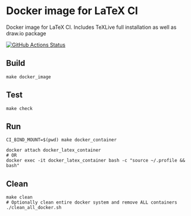 # Docker image for LaTeX CI

Docker image for LaTeX CI.
Includes TeXLive full installation as well as draw.io package

[![GitHub Actions Status](https://github.com/rudenkornk/docker_latex/actions/workflows/workflow.yml/badge.svg)](https://github.com/rudenkornk/docker_latex/actions)


## Build
```shell
make docker_image
```

## Test
```shell
make check
```

## Run
```shell
CI_BIND_MOUNT=$(pwd) make docker_container

docker attach docker_latex_container
# OR
docker exec -it docker_latex_container bash -c "source ~/.profile && bash"
```

## Clean
```shell
make clean
# Optionally clean entire docker system and remove ALL containers
./clean_all_docker.sh
```


